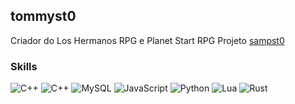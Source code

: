 tommyst0
---
Criador do Los Hermanos RPG e Planet Start RPG
Projeto [sampst0](https://github.com/sampst0-project)

### Skills
![C++](https://img.shields.io/badge/-C++-333333?style=flat&logo=C%2B%2B&logoColor=00599C)
![C++](https://img.shields.io/badge/-C-333333?style=flat&logo=C&logoColor=00599C)
![MySQL](https://img.shields.io/badge/-MySQL-333333?style=flat&logo=mysql)
![JavaScript](https://img.shields.io/badge/-JavaScript-333333?style=flat&logo=javascript)
![Python](https://img.shields.io/badge/-Python-333333?style=flat&logo=python)
![Lua](https://img.shields.io/badge/-Lua-333333?style=flat&logo=lua)
![Rust](https://img.shields.io/badge/-Rust-333333?style=flat&logo=rust)
